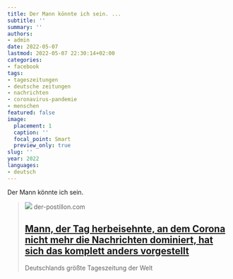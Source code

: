 ```yaml
---
title: Der Mann könnte ich sein. ...
subtitle: ''
summary: ''
authors:
- admin
date: 2022-05-07
lastmod: 2022-05-07 22:30:14+02:00
categories:
- facebook
tags:
- tageszeitungen
- deutsche zeitungen
- nachrichten
- coronavirus-pandemie
- menschen
featured: false
image:
  placement: 1
  caption: ''
  focal_point: Smart
  preview_only: true
slug: ''
year: 2022
languages:
- deutsch
---
```


Der Mann könnte ich sein.
> [![](https://blogger.googleusercontent.com/img/a/AVvXsEgvmXvy9i1b6qTDFsjYlMIxdjwu-9SOlPokCGt_zxK1flBwsCJfnAQxWFQaP6o95THK_0XOTLqYm19jKdUtiXA-gs3evhWxWrn56jcOjIufdVvHa473gVlYuGKT2NwBCbBBZIWiZ49IRdT11D3uYpaTTlKQmpF__brVlGmmniF4HQAZnv35LrxZLVBQTw=w1600)](https://www.der-postillon.com/2022/02/nachrichtenlage.html)
> der-postillon.com
> ## [Mann, der Tag herbeisehnte, an dem Corona nicht mehr die Nachrichten dominiert, hat sich das komplett anders vorgestellt](https://www.der-postillon.com/2022/02/nachrichtenlage.html)
>
>Deutschlands größte Tageszeitung der Welt
